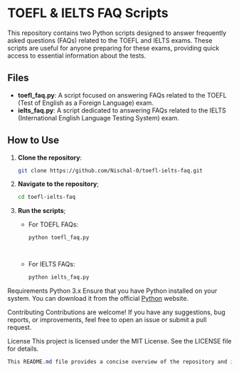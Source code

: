 # TOEFL & IELTS FAQ Scripts

This repository contains two Python scripts designed to answer frequently asked questions (FAQs) related to the TOEFL and IELTS exams. These scripts are useful for anyone preparing for these exams, providing quick access to essential information about the tests.

## Files

- **toefl_faq.py**: A script focused on answering FAQs related to the TOEFL (Test of English as a Foreign Language) exam.
- **ielts_faq.py**: A script dedicated to answering FAQs related to the IELTS (International English Language Testing System) exam.

## How to Use

1. **Clone the repository**:
   ```bash
   git clone https://github.com/Nischal-0/toefl-ielts-faq.git

2. **Navigate to the repository**;
   ```bash
   cd toefl-ielts-faq

3. **Run the scripts**;

     - For TOEFL FAQs:
       ```bash
       python toefl_faq.py

        
     - For IELTS FAQs:
       ```bash
       python ielts_faq.py


Requirements
Python 3.x
Ensure that you have Python installed on your system. You can download it from the official [Python]([url](https://www.python.org/downloads/)) website.

Contributing
Contributions are welcome! If you have any suggestions, bug reports, or improvements, feel free to open an issue or submit a pull request.

License
This project is licensed under the MIT License. See the LICENSE file for details.
```css
This README.md file provides a concise overview of the repository and instructions on how to use the scripts. If there are specific functions or features in the scripts, you might want to include a section describing them as well.





